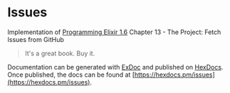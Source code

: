 # Issues

Implementation of [Programming Elixir 1.6](https://www.amazon.com/Programming-Elixir-1-6-Functional-Concurrent/dp/1680502999/ref=sr_1_1?ie=UTF8&qid=1550332751&sr=8-1&keywords=programming+elixir+1.6) Chapter 13 - The Project: Fetch Issues from GitHub

> It's a great book. Buy it.

Documentation can be generated with [ExDoc](https://github.com/elixir-lang/ex_doc)
and published on [HexDocs](https://hexdocs.pm). Once published, the docs can
be found at [https://hexdocs.pm/issues](https://hexdocs.pm/issues).

